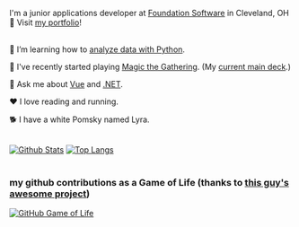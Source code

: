 I'm a junior applications developer at [Foundation Software](https://www.foundationsoft.com/) in Cleveland, OH 🌆 Visit [my portfolio](https://rutholdja.netlify.app/)!
<br />
<br />

🔭 I’m learning how to [analyze data with Python](https://www.kaggle.com/ruthrootz).

🎴 I've recently started playing [Magic the Gathering](https://magic.wizards.com/en). (My [current main deck](https://www.topdecked.com/decks/izzet/691bae01-8137-474c-bdee-a8941abc21d3).)

💬 Ask me about [Vue](https://vuejs.org/) and [.NET](https://dotnet.microsoft.com/).

❤ I love reading and running.

🐕 I have a white Pomsky named Lyra.
<br />
<br />

[![Github Stats](https://github-readme-stats.vercel.app/api?username=ruthrootz&count_private=true&theme=github_dark&icon_color=ec362f&show_icons=true)](https://github.com/ruthrootz)
[![Top Langs](https://github-readme-stats.vercel.app/api/top-langs/?username=ruthrootz&layout=compact&theme=github_dark)](https://github.com/ruthrootz/github-readme-stats)
<br />
<br />

### my github contributions as a Game of Life (thanks to [this guy's awesome project](https://github.com/ethomson/github4life))

[![GitHub Game of Life](https://github-life.herokuapp.com/ruthrootz.gif?z=6)](https://github-life.herokuapp.com/ruthrootz)
